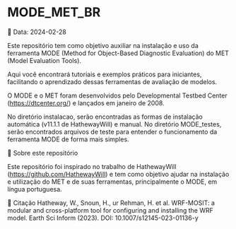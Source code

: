 # MODE_MET_BR 

📅 Data: 2024-02-28

Este repositório tem como objetivo auxiliar na instalação e uso da ferramenta MODE (Method for Object-Based Diagnostic Evaluation) do MET (Model Evaluation Tools).

Aqui você encontrará tutoriais e exemplos práticos para iniciantes, facilitando o aprendizado dessas ferramentas de avaliação de modelos.

O MODE e o MET foram desenvolvidos pelo Developmental Testbed Center (https://dtcenter.org/) e lançados em janeiro de 2008.

No diretório instalacao, serão encontradas as formas de instalação automática (v11.1.1 de HathewayWill) e manual.
No diretório MODE_testes, serão encontrados arquivos de teste para entender o funcionamento da ferramenta MODE de forma mais simples.

📌 Sobre este repositório

Este repositório foi inspirado no trabalho de HathewayWill (https://github.com/HathewayWill) e tem como objetivo ajudar na instalação e utilização do MET e de suas ferramentas, principalmente o MODE, em língua portuguesa.

📖 Citação
Hatheway, W., Snoun, H., ur Rehman, H. et al. WRF-MOSIT: a modular and cross-platform tool for configuring and installing the WRF model. Earth Sci Inform (2023). DOI: 10.1007/s12145-023-01136-y
